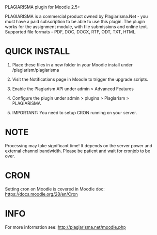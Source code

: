 PLAGIARISMA plugin for Moodle 2.5+

PLAGIARISMA is a commercial product owned by Plagiarisma.Net - you must have a paid subscription to be able to use this plugin. The plugin works for the assignment module, with file submissions and online text. Supported file formats - PDF, DOC, DOCX, RTF, ODT, TXT, HTML.

QUICK INSTALL
=============
1) Place these files in a new folder in your Moodle install under /plagiarism/plagiarisma

2) Visit the Notifications page in Moodle to trigger the upgrade scripts.

3) Enable the Plagiarism API under admin > Advanced Features

4) Configure the plugin under admin > plugins > Plagiarism > PLAGIARISMA

5) IMPORTANT: You need to setup CRON running on your server.

NOTE
====
Processing may take significant time! It depends on the server power and external channel bandwidth. Please be patient and wait for cronjob to be over.

CRON
====
Setting cron on Moodle is covered in Moodle doc: https://docs.moodle.org/28/en/Cron  

INFO
====
For more information see: http://plagiarisma.net/moodle.php
 
